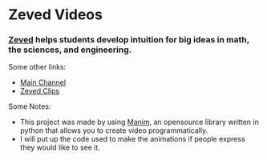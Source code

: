 # Zeved Videos

### [Zeved](https://zeved.org) helps students develop intuition for big ideas in math, the sciences, and engineering.

Some other links:
* [Main Channel](https://www.youtube.com/channel/UC0dnuYW1-BKqBLBBC3E_diA)
* [Zeved Clips](https://www.youtube.com/channel/UCAqd9mfuA6qM0M-ixJHGAZw)



Some Notes:
* This project was made by using [Manim](https://github.com/3b1b/manim), an opensource library written in python that allows you to create video programmatically.
* I will put up the code used to make the animations if people express they would like to see it.
